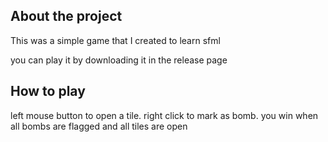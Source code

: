 ## About the project
This was a simple game that I created to learn sfml

you can play it by downloading it in the release page

## How to play

left mouse button to open a tile.
right click to mark as bomb.
you win when all bombs are flagged and all tiles are open
